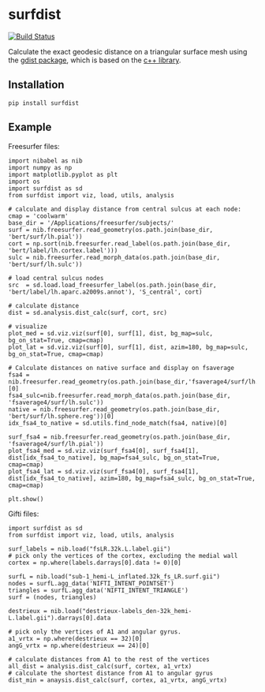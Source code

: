 surfdist
========
[![Build Status](https://travis-ci.com/NeuroanatomyAndConnectivity/surfdist.svg?branch=master)](https://travis-ci.com/NeuroanatomyAndConnectivity/surfdist)

Calculate the exact geodesic distance on a triangular surface mesh using the [gdist package](https://pypi.python.org/pypi/gdist/), which is based on the [c++ library](https://code.google.com/p/geodesic/).

Installation
------------

    pip install surfdist

Example
-------
Freesurfer files:

    import nibabel as nib
    import numpy as np
    import matplotlib.pyplot as plt
    import os
    import surfdist as sd
    from surfdist import viz, load, utils, analysis

    # calculate and display distance from central sulcus at each node:
    cmap = 'coolwarm'
    base_dir = '/Applications/freesurfer/subjects/'
    surf = nib.freesurfer.read_geometry(os.path.join(base_dir, 'bert/surf/lh.pial'))
    cort = np.sort(nib.freesurfer.read_label(os.path.join(base_dir, 'bert/label/lh.cortex.label')))
    sulc = nib.freesurfer.read_morph_data(os.path.join(base_dir, 'bert/surf/lh.sulc'))

    # load central sulcus nodes
    src  = sd.load.load_freesurfer_label(os.path.join(base_dir, 'bert/label/lh.aparc.a2009s.annot'), 'S_central', cort)

    # calculate distance
    dist = sd.analysis.dist_calc(surf, cort, src)

    # visualize
    plot_med = sd.viz.viz(surf[0], surf[1], dist, bg_map=sulc, bg_on_stat=True, cmap=cmap)
    plot_lat = sd.viz.viz(surf[0], surf[1], dist, azim=180, bg_map=sulc, bg_on_stat=True, cmap=cmap)

    # Calculate distances on native surface and display on fsaverage
    fsa4 = nib.freesurfer.read_geometry(os.path.join(base_dir,'fsaverage4/surf/lh.sphere.reg'))[0]
    fsa4_sulc=nib.freesurfer.read_morph_data(os.path.join(base_dir, 'fsaverage4/surf/lh.sulc'))
    native = nib.freesurfer.read_geometry(os.path.join(base_dir, 'bert/surf/lh.sphere.reg'))[0]
    idx_fsa4_to_native = sd.utils.find_node_match(fsa4, native)[0]

    surf_fsa4 = nib.freesurfer.read_geometry(os.path.join(base_dir, 'fsaverage4/surf/lh.pial'))
    plot_fsa4_med = sd.viz.viz(surf_fsa4[0], surf_fsa4[1], dist[idx_fsa4_to_native], bg_map=fsa4_sulc, bg_on_stat=True, cmap=cmap)
    plot_fsa4_lat = sd.viz.viz(surf_fsa4[0], surf_fsa4[1], dist[idx_fsa4_to_native], azim=180, bg_map=fsa4_sulc, bg_on_stat=True, cmap=cmap)

    plt.show()

Gifti files:

    import surfdist as sd
    from surfdist import viz, load, utils, analysis

    surf_labels = nib.load("fsLR.32k.L.label.gii")
    # pick only the vertices of the cortex, excluding the medial wall
    cortex = np.where(labels.darrays[0].data != 0)[0]

    surfL = nib.load("sub-1_hemi-L_inflated.32k_fs_LR.surf.gii")
    nodes = surfL.agg_data('NIFTI_INTENT_POINTSET')
    triangles = surfL.agg_data('NIFTI_INTENT_TRIANGLE')
    surf = (nodes, triangles)

    destrieux = nib.load("destrieux-labels_den-32k_hemi-L.label.gii").darrays[0].data

    # pick only the vertices of A1 and angular gyrus.
    a1_vrtx = np.where(destrieux == 32)[0]
    angG_vrtx = np.where(destrieux == 24)[0]

    # calculate distances from A1 to the rest of the vertices
    all_dist = analysis.dist_calc(surf, cortex, a1_vrtx)
    # calculate the shortest distance from A1 to angular gyrus
    dist_min = anaysis.dist_calc(surf, cortex, a1_vrtx, angG_vrtx)


